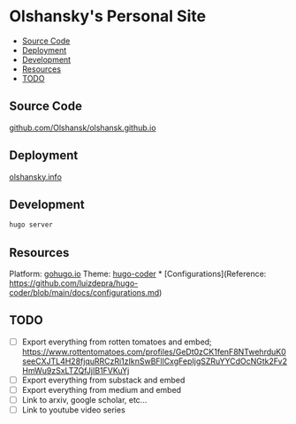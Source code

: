# Olshansky's Personal Site <!-- omit in toc -->

- [Source Code](#source-code)
- [Deployment](#deployment)
- [Development](#development)
- [Resources](#resources)
- [TODO](#todo)

## Source Code

[github.com/Olshansk/olshansk.github.io](https://github.com/Olshansk/olshansk.github.io)

## Deployment

[olshansky.info](https://olshansky.info)

## Development

```bash
hugo server
```

## Resources

Platform: [gohugo.io](https://gohugo.io/)
Theme: [hugo-coder](https://github.com/luizdepra/hugo-coder) \* [Configurations](Reference: https://github.com/luizdepra/hugo-coder/blob/main/docs/configurations.md)

## TODO

- [ ] Export everything from rotten tomatoes and embed; https://www.rottentomatoes.com/profiles/GeDt0zCK1fenF8NTwehrduK0seeCXJTL4H28fjquRRCzRi1zIknSwBFllCxgFepIjgSZRuYYCdOcNGtk2Fv2HmWu9zSxLTZQfJjIB1FVKuYj
- [ ] Export everything from substack and embed
- [ ] Export everything from medium and embed
- [ ] Link to arxiv, google scholar, etc...
- [ ] Link to youtube video series

